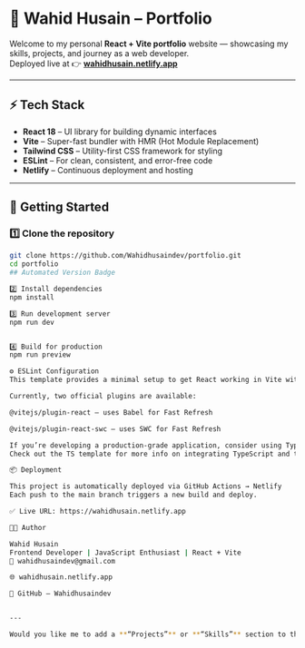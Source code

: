 # 🌟 Wahid Husain – Portfolio

Welcome to my personal **React + Vite portfolio** website — showcasing my skills, projects, and journey as a web developer.  
Deployed live at 👉 **[wahidhusain.netlify.app](https://wahidhusain.netlify.app)**

---

## ⚡ Tech Stack

- **React 18** – UI library for building dynamic interfaces  
- **Vite** – Super-fast bundler with HMR (Hot Module Replacement)  
- **Tailwind CSS** – Utility-first CSS framework for styling  
- **ESLint** – For clean, consistent, and error-free code  
- **Netlify** – Continuous deployment and hosting  

---

## 🚀 Getting Started

### 1️⃣ Clone the repository
```bash
git clone https://github.com/Wahidhusaindev/portfolio.git
cd portfolio
## Automated Version Badge

2️⃣ Install dependencies
npm install

3️⃣ Run development server
npm run dev


4️⃣ Build for production
npm run preview

⚙️ ESLint Configuration
This template provides a minimal setup to get React working in Vite with HMR and some ESLint rules.

Currently, two official plugins are available:

@vitejs/plugin-react — uses Babel for Fast Refresh

@vitejs/plugin-react-swc — uses SWC for Fast Refresh

If you’re developing a production-grade application, consider using TypeScript with type-aware lint rules enabled.
Check out the TS template for more info on integrating TypeScript and typescript-eslint.

📦 Deployment

This project is automatically deployed via GitHub Actions → Netlify
Each push to the main branch triggers a new build and deploy.

✅ Live URL: https://wahidhusain.netlify.app

👨‍💻 Author

Wahid Husain
Frontend Developer | JavaScript Enthusiast | React + Vite
📧 wahidhusaindev@gmail.com

🌐 wahidhusain.netlify.app

🐙 GitHub – Wahidhusaindev


---

Would you like me to add a **“Projects”** or **“Skills”** section to this README (to make it look even better on your GitHub profile)?
